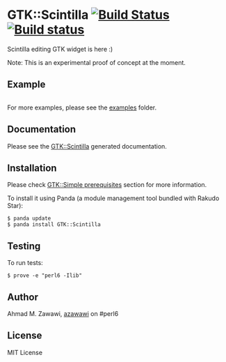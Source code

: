 # GTK::Scintilla [![Build Status](https://travis-ci.org/azawawi/perl6-gtk-scintilla.svg?branch=master)](https://travis-ci.org/azawawi/perl6-gtk-scintilla) [![Build status](https://ci.appveyor.com/api/projects/status/github/azawawi/perl6-gtk-scintilla?svg=true)](https://ci.appveyor.com/project/azawawi/perl6-gtk-scintilla/branch/master)

Scintilla editing GTK widget is here :)

Note: This is an experimental proof of concept at the moment.

## Example

```Perl6
```

For more examples, please see the [examples](examples) folder.

## Documentation

Please see the [GTK::Scintilla](doc/GTK-Scintilla.md) generated documentation.

## Installation

Please check [GTK::Simple prerequisites](
https://github.com/perl6/gtk-simple/blob/master/README.md#prerequisites) section
for more information.

To install it using Panda (a module management tool bundled with Rakudo Star):

```
$ panda update
$ panda install GTK::Scintilla
```

## Testing

To run tests:

```
$ prove -e "perl6 -Ilib"
```

## Author

Ahmad M. Zawawi, [azawawi](https://github.com/azawawi/) on #perl6

## License

MIT License
